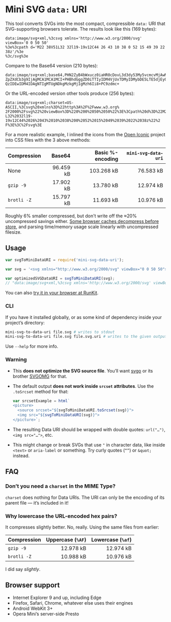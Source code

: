 Mini SVG `data:` URI
====================

This tool converts SVGs into the most compact, compressible `data:` URI that SVG-supporting browsers tolerate. The results look like this (169 bytes):

```url
data:image/svg+xml,%3csvg xmlns='http://www.w3.org/2000/svg' viewBox='0 0 50 50'
%3e%3cpath d='M22 38V51L32 32l19-19v12C44 26 43 10 38 0 52 15 49 39 22 38z'/%3e
%3c/svg%3e
```

Compare to the Base64 version (210 bytes):

```url
data:image/svg+xml;base64,PHN2ZyB4bWxucz0iaHR0cDovL3d3dy53My5vcmcvMjAwMC9zdmciIH
ZpZXdCb3g9IjAgMCA1MCA1MCI+PHBhdGggZD0iTTIyIDM4VjUxTDMyIDMybDE5LTE5djEyQzQ0IDI2ID
QzIDEwIDM4IDAgNTIgMTUgNDkgMzkgMjIgMzh6Ii8+PC9zdmc+
```

Or the URL-encoded version other tools produce (256 bytes):

```url
data:image/svg+xml;charset=US-ASCII,%3Csvg%20xmlns%3D%22http%3A%2F%2Fwww.w3.org%
2F2000%2Fsvg%22%20viewBox%3D%220%200%2050%2050%22%3E%3Cpath%20d%3D%22M22%2038V51
L32%2032l19-19v12C44%2026%2043%2010%2038%200%2052%2015%2049%2039%2022%2038z%22%2
F%3E%3C%2Fsvg%3E
```

For a more realistic example, I inlined the icons from the [Open Iconic](https://useiconic.com/open) project into CSS files with the 3 above methods:

| Compression | Base64    | Basic %-encoding | `mini-svg-data-uri` |
|-------------|----------:|-----------------:|--------------------:|
| None        | 96.459 kB | 103.268 kB       | 76.583 kB           |
| `gzip -9`   | 17.902 kB | 13.780 kB        | 12.974 kB           |
| `brotli -Z` | 15.797 kB | 11.693 kB        | 10.976 kB           |

Roughly 6% smaller compressed, but don't write off the ≈20% uncompressed savings either. [Some browser caches decompress before store](https://blogs.msdn.microsoft.com/ieinternals/2014/10/21/compressing-the-web/), and parsing time/memory usage scale linearly with uncompressed filesize.


Usage
-----

```js
var svgToMiniDataURI = require('mini-svg-data-uri');

var svg = '<svg xmlns="http://www.w3.org/2000/svg" viewBox="0 0 50 50"><path d="M22 38V51L32 32l19-19v12C44 26 43 10 38 0 52 15 49 39 22 38z"/></svg>';

var optimizedSVGDataURI = svgToMiniDataURI(svg);
// "data:image/svg+xml,%3csvg xmlns='http://www.w3.org/2000/svg' viewBox='0 0 50 50'%3e%3cpath d='M22 38V51L32 32l19-19v12C44 26 43 10 38 0 52 15 49 39 22 38z'/%3e%3c/svg%3e"
```

You can also [try it in your browser at RunKit](https://npm.runkit.com/mini-svg-data-uri).

### CLI

If you have it installed globally, or as some kind of dependency inside your project’s directory:

```sh
mini-svg-to-data-uri file.svg # writes to stdout
mini-svg-to-data-uri file.svg file.svg.uri # writes to the given output filename
```

Use `--help` for more info.

### Warning

* This **does not optimize the SVG source file**. You’ll want [svgo](https://github.com/svg/svgo) or its brother [SVGOMG](https://jakearchibald.github.io/svgomg/) for that.

* The default output **does not work inside `srcset` attributes**. Use the `.toSrcset` method for that:

  ```js
  var srcsetExample = html`
  <picture>
    <source srcset="${svgToMiniDataURI.toSrcset(svg)}">
    <img src="${svgToMiniDataURI(svg)}">
  </picture>`;
  ```

* The resulting Data URI should be wrapped with double quotes: `url("…")`, `<img src="…">`, etc.

* This might change or break SVGs that use `"` in character data, like inside `<text>` or `aria-label` or something. Try curly quotes (`“”`)  or `&quot;` instead.


FAQ
---

### Don’t you need a `charset` in the MIME Type?

`charset` does nothing for Data URIs. The URI can only be the encoding of its parent file — it’s included in it!

### Why lowercase the URL-encoded hex pairs?

It compresses slightly better. No, really. Using the same files from earlier:

| Compression | Uppercase (`%AF`) | Lowercase (`%af`) |
|-------------|------------------:|------------------:|
| `gzip -9`   | 12.978 kB         | 12.974 kB         |
| `brotli -Z` | 10.988 kB         | 10.976 kB         |

I did say *slightly*.


Browser support
---------------

* Internet Explorer 9 and up, including Edge
* Firefox, Safari, Chrome, whatever else uses their engines
* Android WebKit 3+
* Opera Mini’s server-side Presto
